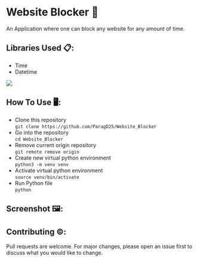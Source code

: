 # Website Blocker 🚫
An Application where one can block any website for any amount of time.

## Libraries Used 📋:
- Time
- Datetime

[![](https://camo.githubusercontent.com/2fb0723ef80f8d87a51218680e209c66f213edf8/68747470733a2f2f666f7274686562616467652e636f6d2f696d616765732f6261646765732f6d6164652d776974682d707974686f6e2e737667)](https://python.org)

## How To Use 🖥️:

- Clone this repository<br>
`git clone https://github.com/ParagD25/Website_Blocker`
- Go into the repository<br>
`cd Website_Blocker`
- Remove current origin repository<br>
`git remote remove origin`
- Create new virtual python environment<br>
`python3 -m venv venv`
- Activate virtual python environment<br>
`source venv/bin/activate`
- Run Python file<br>
`python `

## Screenshot 🖼️:

## Contributing ©️:
Pull requests are welcome. For major changes, please open an issue first to discuss what you would like to change.
